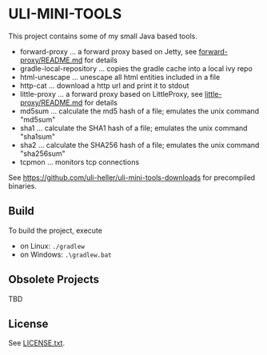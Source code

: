 ULI-MINI-TOOLS
==============

This project contains some of my small Java based tools.

* forward-proxy ... a forward proxy based on Jetty, see [forward-proxy/README.md](forward-proxy/README.md) for details
* gradle-local-repository ... copies the gradle cache into a local ivy repo
* html-unescape ... unescape all html entities included in a file
* http-cat ... download a http url and print it to stdout
* little-proxy ... a forward proxy based on LittleProxy, see [little-proxy/README.md](little-proxy/README.md) for details
* md5sum ... calculate the md5 hash of a file; emulates the unix command "md5sum"
* sha1 ... calculate the SHA1 hash of a file; emulates the unix command "sha1sum"
* sha2 ... calculate the SHA256 hash of a file; emulates the unix command "sha256sum"
* tcpmon ... monitors tcp connections

See <https://github.com/uli-heller/uli-mini-tools-downloads> for precompiled
binaries.

Build
-----

To build the project, execute

* on Linux: `./gradlew`
* on Windows: `.\gradlew.bat`

Obsolete Projects
-----------------

TBD

License
-------

See [LICENSE.txt](LICENSE.txt).
